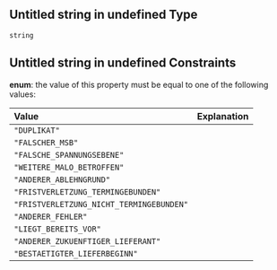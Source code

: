 ## Untitled string in undefined Type

`string`

## Untitled string in undefined Constraints

**enum**: the value of this property must be equal to one of the following values:

| Value                                    | Explanation |
| :--------------------------------------- | :---------- |
| `"DUPLIKAT"`                             |             |
| `"FALSCHER_MSB"`                         |             |
| `"FALSCHE_SPANNUNGSEBENE"`               |             |
| `"WEITERE_MALO_BETROFFEN"`               |             |
| `"ANDERER_ABLEHNGRUND"`                  |             |
| `"FRISTVERLETZUNG_TERMINGEBUNDEN"`       |             |
| `"FRISTVERLETZUNG_NICHT_TERMINGEBUNDEN"` |             |
| `"ANDERER_FEHLER"`                       |             |
| `"LIEGT_BEREITS_VOR"`                    |             |
| `"ANDERER_ZUKUENFTIGER_LIEFERANT"`       |             |
| `"BESTAETIGTER_LIEFERBEGINN"`            |             |
